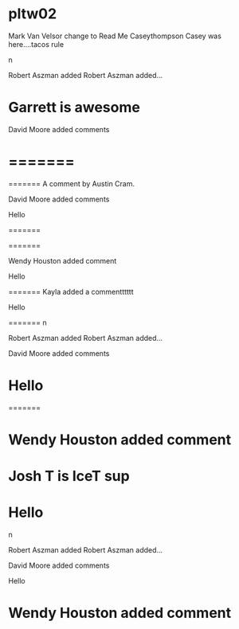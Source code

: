 # pltw02
Mark Van Velsor change to Read Me
 Caseythompson
Casey was here....tacos rule





n

Robert Aszman added Robert Aszman added...






Garrett is awesome
=======
David Moore added comments


=======
=======
=======
A comment by Austin Cram.



David Moore added comments




Hello

=======



=======



Wendy Houston added comment



Hello





=======
Kayla added a commentttttt

Hello

=======
n

Robert Aszman added Robert Aszman added...




David Moore added comments



Hello
=======


=======

Wendy Houston added comment
=======



Josh T is IceT sup
=======
Hello
=======
n

Robert Aszman added Robert Aszman added...




David Moore added comments



Hello


Wendy Houston added comment
=======



